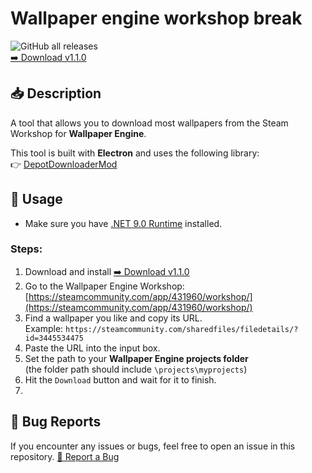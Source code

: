 # Wallpaper engine workshop break
![GitHub all releases](https://img.shields.io/github/downloads/Hikkywannafly/wallpaper_engine_workshop_break/total.svg)
<br/>
[➡️ Download v1.1.0](https://github.com/Hikkywannafly/wallpaper_engine_workshop_break/releases/tag/v1.1.0)
## 📥 Description

A tool that allows you to download most wallpapers from the Steam Workshop for **Wallpaper Engine**.

This tool is built with **Electron** and uses the following library:  
👉 [DepotDownloaderMod](https://github.com/SteamAutoCracks/DepotDownloaderMod)
## 🚀 Usage

* Make sure you have [.NET 9.0 Runtime](https://dotnet.microsoft.com/download/dotnet/thank-you/runtime-9.0.0-windows-x64-installer) installed.

### Steps:
1.  Download and install [➡️ Download v1.1.0](https://github.com/Hikkywannafly/wallpaper_engine_workshop_break/releases/tag/v1.1.0)
2.  Go to the Wallpaper Engine Workshop: [https://steamcommunity.com/app/431960/workshop/](https://steamcommunity.com/app/431960/workshop/)
3.  Find a wallpaper you like and copy its URL.  
   Example: `https://steamcommunity.com/sharedfiles/filedetails/?id=3445534475`
4. Paste the URL into the input box.
5. Set the path to your **Wallpaper Engine projects folder**  
   (the folder path should include `\projects\myprojects`) 
6. Hit the `Download` button and wait for it to finish.
7. 
## 🐞 Bug Reports
If you encounter any issues or bugs, feel free to open an issue in this repository.
[🐞 Report a Bug](https://github.com/Hikkywannafly/wallpaper_engine_workshop_break/issues)

